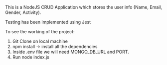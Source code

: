 This is a NodeJS CRUD Application which stores the user info (Name, Email, Gender, Activity).

Testing has been implemented using Jest

To see the working of the project:

1) Git Clone on local machine
2) npm install -> install all the dependencies
3) Inside .env file we will need MONGO_DB_URL and PORT.
4) Run node index.js
